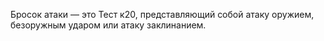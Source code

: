 Бросок атаки — это Тест к20, представляющий собой атаку оружием, безоружным ударом или атаку заклинанием.